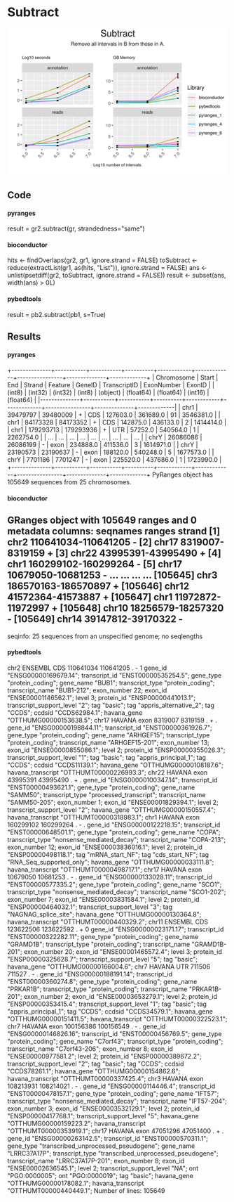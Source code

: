 # Subtract

<img src="time_memory_together_subtract.png" />

## Code

#### pyranges

result = gr2.subtract(gr, strandedness="same")


#### bioconductor

hits <- findOverlaps(gr2, gr1, ignore.strand = FALSE)
toSubtract <- reduce(extractList(gr1, as(hits, "List")),
    ignore.strand = FALSE)
ans <- unlist(psetdiff(gr2, toSubtract, ignore.strand = FALSE))
result <- subset(ans, width(ans) > 0L)


#### pybedtools

result = pb2.subtract(pb1, s=True)

## Results

#### pyranges

+--------------+-----------+-----------+----------+------------+-------------+----------------+--------------+-------------+
| Chromosome   | Start     | End       | Strand   | Feature    | GeneID      | TranscriptID   | ExonNumber   | ExonID      |
| (int8)       | (int32)   | (int32)   | (int8)   | (object)   | (float64)   | (float64)      | (int16)      | (float64)   |
|--------------+-----------+-----------+----------+------------+-------------+----------------+--------------+-------------|
| chr1         | 39479797  | 39480009  | +        | CDS        | 127603.0    | 361689.0       | 91           | 3546381.0   |
| chr1         | 84173328  | 84173352  | +        | CDS        | 142875.0    | 436133.0       | 2            | 1414414.0   |
| chr1         | 179293713 | 179293936 | +        | UTR        | 57252.0     | 540564.0       | 1            | 2262754.0   |
| ...          | ...       | ...       | ...      | ...        | ...         | ...            | ...          | ...         |
| chrY         | 26086086  | 26086199  | -        | exon       | 234888.0    | 411536.0       | 3            | 1614971.0   |
| chrY         | 23190573  | 23190637  | -        | exon       | 188120.0    | 540248.0       | 5            | 1677573.0   |
| chrY         | 7701186   | 7701247   | -        | exon       | 225520.0    | 437686.0       | 1            | 1723990.0   |
+--------------+-----------+-----------+----------+------------+-------------+----------------+--------------+-------------+
PyRanges object has 105649 sequences from 25 chromosomes.

#### bioconductor

GRanges object with 105649 ranges and 0 metadata columns:
           seqnames              ranges strand
              <Rle>           <IRanges>  <Rle>
       [1]     chr2 110641034-110641205      -
       [2]    chr17     8319007-8319159      +
       [3]    chr22   43995391-43995490      +
       [4]     chr1 160299102-160299264      -
       [5]    chr17   10679050-10681253      -
       ...      ...                 ...    ...
  [105645]     chr3 186570163-186570897      +
  [105646]    chr12   41572364-41573887      +
  [105647]     chr1   11972872-11972997      +
  [105648]    chr10   18256579-18257320      -
  [105649]    chr14   39147812-39170322      -
  -------
  seqinfo: 25 sequences from an unspecified genome; no seqlengths


#### pybedtools

chr2	ENSEMBL	CDS	110641034	110641205	.	-	1	gene_id "ENSG00000169679.14"; transcript_id "ENST00000535254.5"; gene_type "protein_coding"; gene_name "BUB1"; transcript_type "protein_coding"; transcript_name "BUB1-212"; exon_number 22; exon_id "ENSE00001146562.1"; level 3; protein_id "ENSP00000441013.1"; transcript_support_level "2"; tag "basic"; tag "appris_alternative_2"; tag "CCDS"; ccdsid "CCDS62984.1"; havana_gene "OTTHUMG00000153638.5";
chr17	HAVANA	exon	8319007	8319159	.	+	.	gene_id "ENSG00000198844.11"; transcript_id "ENST00000361926.7"; gene_type "protein_coding"; gene_name "ARHGEF15"; transcript_type "protein_coding"; transcript_name "ARHGEF15-201"; exon_number 13; exon_id "ENSE00000855086.1"; level 2; protein_id "ENSP00000355026.3"; transcript_support_level "1"; tag "basic"; tag "appris_principal_1"; tag "CCDS"; ccdsid "CCDS11139.1"; havana_gene "OTTHUMG00000108187.6"; havana_transcript "OTTHUMT00000226993.3";
chr22	HAVANA	exon	43995391	43995490	.	+	.	gene_id "ENSG00000100347.14"; transcript_id "ENST00000493621.1"; gene_type "protein_coding"; gene_name "SAMM50"; transcript_type "processed_transcript"; transcript_name "SAMM50-205"; exon_number 1; exon_id "ENSE00001829394.1"; level 2; transcript_support_level "2"; havana_gene "OTTHUMG00000150557.4"; havana_transcript "OTTHUMT00000318983.1";
chr1	HAVANA	exon	160299102	160299264	.	-	.	gene_id "ENSG00000122218.15"; transcript_id "ENST00000648501.1"; gene_type "protein_coding"; gene_name "COPA"; transcript_type "nonsense_mediated_decay"; transcript_name "COPA-213"; exon_number 12; exon_id "ENSE00003836016.1"; level 2; protein_id "ENSP00000498118.1"; tag "mRNA_start_NF"; tag "cds_start_NF"; tag "RNA_Seq_supported_only"; havana_gene "OTTHUMG00000033111.8"; havana_transcript "OTTHUMT00000498717.1";
chr17	HAVANA	exon	10679050	10681253	.	-	.	gene_id "ENSG00000133028.11"; transcript_id "ENST00000577335.2"; gene_type "protein_coding"; gene_name "SCO1"; transcript_type "nonsense_mediated_decay"; transcript_name "SCO1-202"; exon_number 7; exon_id "ENSE00003831584.1"; level 2; protein_id "ENSP00000464032.1"; transcript_support_level "3"; tag "NAGNAG_splice_site"; havana_gene "OTTHUMG00000130364.8"; havana_transcript "OTTHUMT00000440329.2";
chr11	ENSEMBL	CDS	123622506	123622592	.	+	0	gene_id "ENSG00000023171.17"; transcript_id "ENST00000322282.11"; gene_type "protein_coding"; gene_name "GRAMD1B"; transcript_type "protein_coding"; transcript_name "GRAMD1B-201"; exon_number 20; exon_id "ENSE00001465572.4"; level 3; protein_id "ENSP00000325628.7"; transcript_support_level "5"; tag "basic"; havana_gene "OTTHUMG00000166004.6";
chr7	HAVANA	UTR	711506	711527	.	-	.	gene_id "ENSG00000188191.14"; transcript_id "ENST00000360274.8"; gene_type "protein_coding"; gene_name "PRKAR1B"; transcript_type "protein_coding"; transcript_name "PRKAR1B-201"; exon_number 2; exon_id "ENSE00003653279.1"; level 2; protein_id "ENSP00000353415.4"; transcript_support_level "1"; tag "basic"; tag "appris_principal_1"; tag "CCDS"; ccdsid "CCDS34579.1"; havana_gene "OTTHUMG00000151411.5"; havana_transcript "OTTHUMT00000322523.1";
chr7	HAVANA	exon	100156386	100156549	.	-	.	gene_id "ENSG00000146826.16"; transcript_id "ENST00000456769.5"; gene_type "protein_coding"; gene_name "C7orf43"; transcript_type "protein_coding"; transcript_name "C7orf43-206"; exon_number 8; exon_id "ENSE00000977581.2"; level 2; protein_id "ENSP00000389672.2"; transcript_support_level "2"; tag "basic"; tag "CCDS"; ccdsid "CCDS78261.1"; havana_gene "OTTHUMG00000154862.6"; havana_transcript "OTTHUMT00000337425.4";
chr3	HAVANA	exon	108213931	108214021	.	-	.	gene_id "ENSG00000114446.4"; transcript_id "ENST00000478157.1"; gene_type "protein_coding"; gene_name "IFT57"; transcript_type "nonsense_mediated_decay"; transcript_name "IFT57-204"; exon_number 3; exon_id "ENSE00003532129.1"; level 2; protein_id "ENSP00000417768.1"; transcript_support_level "5"; havana_gene "OTTHUMG00000159223.2"; havana_transcript "OTTHUMT00000353919.1";
chr17	HAVANA	exon	47051296	47051400	.	+	.	gene_id "ENSG00000263142.5"; transcript_id "ENST00000570311.1"; gene_type "transcribed_unprocessed_pseudogene"; gene_name "LRRC37A17P"; transcript_type "transcribed_unprocessed_pseudogene"; transcript_name "LRRC37A17P-201"; exon_number 8; exon_id "ENSE00002636545.1"; level 2; transcript_support_level "NA"; ont "PGO:0000005"; ont "PGO:0000019"; tag "basic"; havana_gene "OTTHUMG00000178082.1"; havana_transcript "OTTHUMT00000440449.1";
Number of lines: 105649


